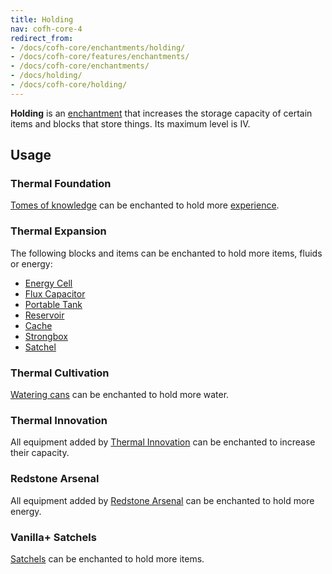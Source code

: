```yaml
---
title: Holding
nav: cofh-core-4
redirect_from:
- /docs/cofh-core/enchantments/holding/
- /docs/cofh-core/features/enchantments/
- /docs/cofh-core/enchantments/
- /docs/holding/
- /docs/cofh-core/holding/
---
```


**Holding** is an [enchantment](https://minecraft.gamepedia.com/Enchanting) that
increases the storage capacity of certain items and blocks that store things.
Its maximum level is IV.


Usage
-----

### Thermal Foundation
[Tomes of knowledge](/docs/thermal-foundation-2/tome-of-knowledge/) can be enchanted to hold more
[experience](https://minecraft.gamepedia.com/Experience).

### Thermal Expansion
The following blocks and items can be enchanted to hold more items, fluids or
energy:

* [Energy Cell](/docs/thermal-expansion-5/energy-cell/)
* [Flux Capacitor](/docs/thermal-expansion-5/flux-capacitor/)
* [Portable Tank](/docs/thermal-expansion-5/portable-tank/)
* [Reservoir](/docs/thermal-expansion-5/reservoir/)
* [Cache](/docs/thermal-expansion-5/cache/)
* [Strongbox](/docs/thermal-expansion-5/strongbox/)
* [Satchel](/docs/thermal-expansion-5/satchel/)

### Thermal Cultivation
[Watering cans](/docs/thermal-cultivation/watering-can/) can be enchanted to hold more water.

### Thermal Innovation
All equipment added by [Thermal Innovation](/docs/thermal-innovation/) can be
enchanted to increase their capacity.

### Redstone Arsenal
All equipment added by [Redstone Arsenal](/docs/redstone-arsenal-2/) can be
enchanted to hold more energy.

### Vanilla+ Satchels
[Satchels](/docs/vanillaplus-satchels/satchel/) can be enchanted to hold more
items.
